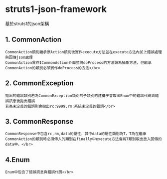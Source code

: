 
# struts1-json-framework
基於struts1的json架構</br>

## **1. CommonAction</br>**

    CommonAction類別繼承原Action類別後實作execute方法並在execute方法內加上錯誤處理與回傳json處理
    CommonAction實作ICommonAction介面並將doProcess的方法設為抽象方法，但繼承CommonAction的類別必須實作doProcess的方法</br>
 

## **2. CommonException</br>**

    拋出的錯誤類別若為CommonException類別的子類別的建構子會取出Enum中的錯誤代碼與錯誤訊息後拋出錯誤
    若為未定義的錯誤則會拋出rc:9999,rm:系統未定義的錯誤</br>
 

## **3. CommonResponse</br>**

    CommonResponse中包含rc,rm,data的屬性，其中data的屬性類別為T，T為在繼承CommonAction的類別時必須傳入的類別在finally中execute方法會將T類別取出放入回傳的data中。</br>

## **4.Enum</br>**

    Enum中包含了錯誤訊息與錯誤代碼</br>
